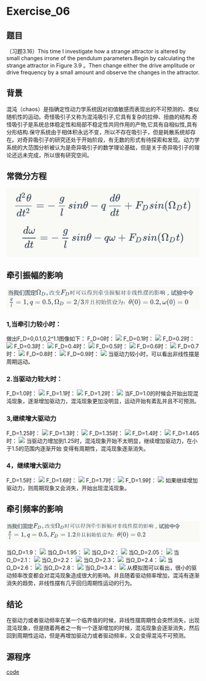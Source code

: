 

# Exercise_06
## 题目
（习题3.16）This time I investigate how a strange attractor is altered by small changes irrone of the pendulum parameters.Begin by calculating the strange attractor in Figure 3.9 。Then change either the drive amplitude or drive frequency by a small amount and observe the changes in the attractor.
## 背景
混沌（chaos）是指确定性动力学系统因对初值敏感而表现出的不可预测的、类似随机性的运动。奇怪吸引子又称为混沌吸引子,它具有复杂的拉伸、扭曲的结构.奇怪吸引子是系统总体稳定性和局部不稳定性共同作用的产物,它具有自相似性,具有分形结构.保守系统由于相体积永远不变，所以不存在吸引子，但是耗散系统却存在。对奇异吸引子的研究还处于开始阶段，有无数的形式有待探索和发现。动力学系统的大范围分析被认为是奇异吸引子的数学理论基础，但是关于奇异吸引子的理论还远未完成，所以很有研究空间。
## 常微分方程


![](https://github.com/maxiaobao233/compuational_physics_N2015301020106/blob/master/61.png)


## 牵引振幅的影响

![](https://github.com/maxiaobao233/compuational_physics_N2015301020106/blob/master/62.png)


### 1,当牵引力较小时：
做出F_D=0,0.1,0,2^1.1图像如下： 
 F_D=0时： 
 ![](https://raw.githubusercontent.com/Memorieddd/computationalphysics_N2013301020059/master/chapter3/f_d%3D0.png)
 F_D=0.1时：
 ![](https://raw.githubusercontent.com/Memorieddd/computationalphysics_N2013301020059/master/chapter3/fd%3D0.1.png) F_D=0.2时：
 ![](https://raw.githubusercontent.com/Memorieddd/computationalphysics_N2013301020059/master/chapter3/f-d%3D.png)
 F_D=0.3时：
 ![](https://raw.githubusercontent.com/Memorieddd/computationalphysics_N2013301020059/master/chapter3/fd%3D0.3.png)
 F_D=0.4时：
 ![](https://raw.githubusercontent.com/Memorieddd/computationalphysics_N2013301020059/master/chapter3/fd%3D0_4.png)
 F_D=0.5时：
 ![](https://raw.githubusercontent.com/Memorieddd/computationalphysics_N2013301020059/master/chapter3/fd%3D0.5.png) F_D=0.6时：
 ![](https://raw.githubusercontent.com/Memorieddd/computationalphysics_N2013301020059/master/chapter3/fd%3D0_6.png)
 F_D=0.7时：
 ![](https://raw.githubusercontent.com/Memorieddd/computationalphysics_N2013301020059/master/chapter3/fd%3D0.7.png)
 F_D=0.8时：
 ![](https://raw.githubusercontent.com/Memorieddd/computationalphysics_N2013301020059/master/chapter3/fd%3D0_8.png)
 F_D=0.9时：
![](https://raw.githubusercontent.com/Memorieddd/computationalphysics_N2013301020059/master/chapter3/fd%3D0.9.png)
 当驱动力较小时，可以看出非线性摆是周期运动。
 ### 2.当驱动力较大时：
 F_D=1.0时：
 ![](https://raw.githubusercontent.com/Memorieddd/computationalphysics_N2013301020059/master/chapter3/fd%3D1_0.png)
 F_D=1.1时： 
 ![](https://raw.githubusercontent.com/Memorieddd/computationalphysics_N2013301020059/master/chapter3/fd%3D1.1.png)
 F_D=1.2时：
 ![](https://raw.githubusercontent.com/Memorieddd/computationalphysics_N2013301020059/master/chapter3/fd%3D1.2.png)
 当F_D=1.0的时候会开始出现混沌现象，逐渐增加驱动力，混沌现象更加没明显，运动开始有紊乱并且不可预测。
 ### 3,继续增大驱动力
 F_D=1.25时：
 ![](https://raw.githubusercontent.com/Memorieddd/computationalphysics_N2013301020059/master/chapter3/fd%3D1.25.png)
 F_D=1.3时：
 ![](https://raw.githubusercontent.com/Memorieddd/computationalphysics_N2013301020059/master/chapter3/fd%3D1.3.png)
 F_D=1.35时：
 ![](https://raw.githubusercontent.com/Memorieddd/computationalphysics_N2013301020059/master/chapter3/fd%3D1.35.png)
 F_D=1.4时：
 ![](https://raw.githubusercontent.com/Memorieddd/computationalphysics_N2013301020059/master/chapter3/fd%3D1.4.png)
 F_D=1.465时：
 ![](https://raw.githubusercontent.com/Memorieddd/computationalphysics_N2013301020059/master/chapter3/fd%3D1.465.png)
 当驱动力增加到1.25时，混沌现象开始不太明显，继续增加驱动力，在小于1.5的范围内逐渐开始 变得有周期性，混沌现象逐渐消失。
 ### 4，继续增大驱动力
 F_D=1.5时：
 ![](https://raw.githubusercontent.com/Memorieddd/computationalphysics_N2013301020059/master/chapter3/fd%3D1.5.png)
 F_D=1.6时：
 ![](https://raw.githubusercontent.com/Memorieddd/computationalphysics_N2013301020059/master/chapter3/fd%3D1.6.png)
 F_D=1.7时：
 ![](https://raw.githubusercontent.com/Memorieddd/computationalphysics_N2013301020059/master/chapter3/fd%3D1.7.png)
 F_D=1.9时：
 ![](https://raw.githubusercontent.com/Memorieddd/computationalphysics_N2013301020059/master/chapter3/fd%3D1.9.png)
 如果继续增加驱动力，则周期现象又会消失，开始出现混沌现象。
 ## 牵引频率的影响
 
 ![](https://github.com/maxiaobao233/compuational_physics_N2015301020106/blob/master/63.png)
 
 当Ω_D=1.9： 
 ![](https://raw.githubusercontent.com/Memorieddd/computationalphysics_N2013301020059/master/chapter3/1.9.png)
 当Ω_D=1.95： 
 ![](https://raw.githubusercontent.com/Memorieddd/computationalphysics_N2013301020059/master/chapter3/1.95.png)
 当Ω_D=2： 
 ![](https://raw.githubusercontent.com/Memorieddd/computationalphysics_N2013301020059/master/chapter3/2.png)
 当Ω_D=2.05： 
 ![](https://raw.githubusercontent.com/Memorieddd/computationalphysics_N2013301020059/master/chapter3/2.05.png)
 当Ω_D=2.1： 
 ![](https://raw.githubusercontent.com/Memorieddd/computationalphysics_N2013301020059/master/chapter3/2.1.png)
 当Ω_D=2.2： 
 ![](https://raw.githubusercontent.com/Memorieddd/computationalphysics_N2013301020059/master/chapter3/2.2.png)
 当Ω_D=2.3：
 ![](https://raw.githubusercontent.com/Memorieddd/computationalphysics_N2013301020059/master/chapter3/2.3.png)
 当Ω_D=2.4：
 ![](https://raw.githubusercontent.com/Memorieddd/computationalphysics_N2013301020059/master/chapter3/2.4.png)
 当Ω_D=2.6：
 ![](https://raw.githubusercontent.com/Memorieddd/computationalphysics_N2013301020059/master/chapter3/2.6.png)
 当Ω_D=2.8：
 ![](https://raw.githubusercontent.com/Memorieddd/computationalphysics_N2013301020059/master/chapter3/2.8.png)
当Ω_D=3.4：
![](https://raw.githubusercontent.com/Memorieddd/computationalphysics_N2013301020059/master/chapter3/3.4.png)
从模拟图可以看出，很小的驱动频率改变都会对混沌现象造成很大的影响。并且随着驱动频率增加，混沌有逐渐消失的趋势，非线性摆有几乎回归周期性运动的行为。
## 结论
在驱动力或者驱动频率在某一个临界值的时候，非线性摆周期性会突然消失，出现混沌现象，但是随着两者之一有一个逐渐增加的时候，混沌现象会逐渐消失，然后回到周期性运动，但是再增加驱动力或者驱动频率，又会变得混沌不可预测。
## 源程序
[code]()
 
 
 
 
 
 
 
 
 
 
